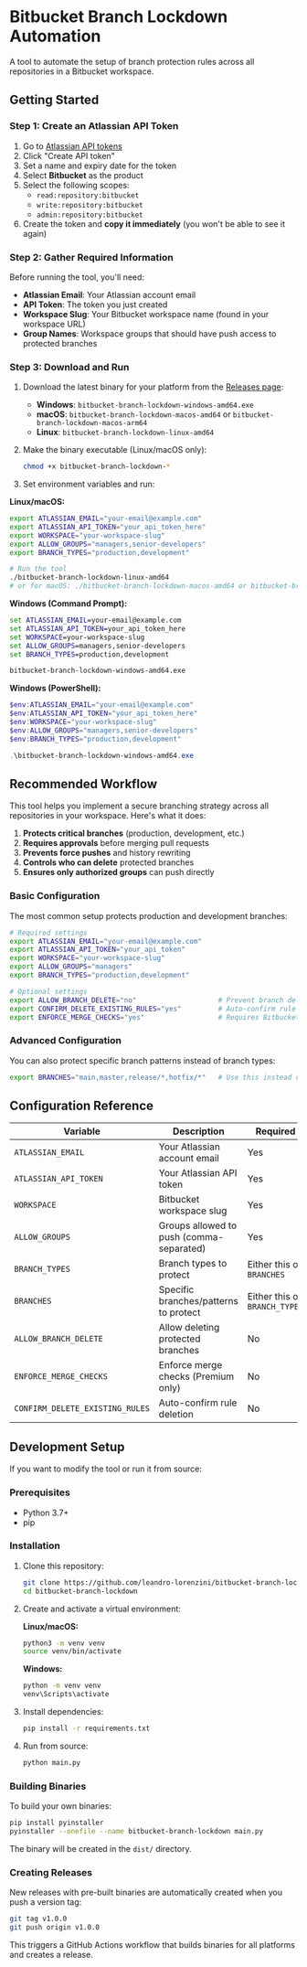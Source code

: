 # Bitbucket Branch Lockdown Automation

A tool to automate the setup of branch protection rules across all repositories in a Bitbucket workspace.

## Getting Started

### Step 1: Create an Atlassian API Token

1. Go to [Atlassian API tokens](https://id.atlassian.com/manage-profile/security/api-tokens)
2. Click "Create API token"
3. Set a name and expiry date for the token
4. Select **Bitbucket** as the product
5. Select the following scopes:
   - `read:repository:bitbucket`
   - `write:repository:bitbucket`
   - `admin:repository:bitbucket`
6. Create the token and **copy it immediately** (you won't be able to see it again)

### Step 2: Gather Required Information

Before running the tool, you'll need:

- **Atlassian Email**: Your Atlassian account email
- **API Token**: The token you just created
- **Workspace Slug**: Your Bitbucket workspace name (found in your workspace URL)
- **Group Names**: Workspace groups that should have push access to protected branches

### Step 3: Download and Run

1. Download the latest binary for your platform from the [Releases page](../../releases/latest):
   - **Windows**: `bitbucket-branch-lockdown-windows-amd64.exe`
   - **macOS**: `bitbucket-branch-lockdown-macos-amd64` or `bitbucket-branch-lockdown-macos-arm64`
   - **Linux**: `bitbucket-branch-lockdown-linux-amd64`

2. Make the binary executable (Linux/macOS only):

   ```bash
   chmod +x bitbucket-branch-lockdown-*
   ```

3. Set environment variables and run:

**Linux/macOS:**

```bash
export ATLASSIAN_EMAIL="your-email@example.com"
export ATLASSIAN_API_TOKEN="your_api_token_here"
export WORKSPACE="your-workspace-slug"
export ALLOW_GROUPS="managers,senior-developers"
export BRANCH_TYPES="production,development"

# Run the tool
./bitbucket-branch-lockdown-linux-amd64
# or for macOS: ./bitbucket-branch-lockdown-macos-amd64 or bitbucket-branch-lockdown-macos-arm64
```

**Windows (Command Prompt):**
```cmd
set ATLASSIAN_EMAIL=your-email@example.com
set ATLASSIAN_API_TOKEN=your_api_token_here
set WORKSPACE=your-workspace-slug
set ALLOW_GROUPS=managers,senior-developers
set BRANCH_TYPES=production,development

bitbucket-branch-lockdown-windows-amd64.exe
```

**Windows (PowerShell):**
```powershell
$env:ATLASSIAN_EMAIL="your-email@example.com"
$env:ATLASSIAN_API_TOKEN="your_api_token_here"
$env:WORKSPACE="your-workspace-slug"
$env:ALLOW_GROUPS="managers,senior-developers"
$env:BRANCH_TYPES="production,development"

.\bitbucket-branch-lockdown-windows-amd64.exe
```

## Recommended Workflow

This tool helps you implement a secure branching strategy across all repositories in your workspace. Here's what it does:

1. **Protects critical branches** (production, development, etc.)
2. **Requires approvals** before merging pull requests
3. **Prevents force pushes** and history rewriting
4. **Controls who can delete** protected branches
5. **Ensures only authorized groups** can push directly

### Basic Configuration

The most common setup protects production and development branches:

```bash
# Required settings
export ATLASSIAN_EMAIL="your-email@example.com"
export ATLASSIAN_API_TOKEN="your_api_token"
export WORKSPACE="your-workspace-slug"
export ALLOW_GROUPS="managers"
export BRANCH_TYPES="production,development"

# Optional settings
export ALLOW_BRANCH_DELETE="no"                    # Prevent branch deletion
export CONFIRM_DELETE_EXISTING_RULES="yes"         # Auto-confirm rule cleanup
export ENFORCE_MERGE_CHECKS="yes"                  # Requires Bitbucket Premium
```

### Advanced Configuration

You can also protect specific branch patterns instead of branch types:

```bash
export BRANCHES="main,master,release/*,hotfix/*"   # Use this instead of BRANCH_TYPES
```

## Configuration Reference

| Variable | Description | Required | Example |
|----------|-------------|----------|---------|
| `ATLASSIAN_EMAIL` | Your Atlassian account email | Yes | `user@company.com` |
| `ATLASSIAN_API_TOKEN` | Your Atlassian API token | Yes | `ATB...xyz` |
| `WORKSPACE` | Bitbucket workspace slug | Yes | `my-company` |
| `ALLOW_GROUPS` | Groups allowed to push (comma-separated) | Yes | `managers,leads` |
| `BRANCH_TYPES` | Branch types to protect | Either this or `BRANCHES` | `production,development` |
| `BRANCHES` | Specific branches/patterns to protect | Either this or `BRANCH_TYPES` | `main,release/*` |
| `ALLOW_BRANCH_DELETE` | Allow deleting protected branches | No | `yes` or `no` (default: `no`) |
| `ENFORCE_MERGE_CHECKS` | Enforce merge checks (Premium only) | No | `yes` or `no` (default: `no`) |
| `CONFIRM_DELETE_EXISTING_RULES` | Auto-confirm rule deletion | No | `yes`, `no`, or unset for prompt |

## Development Setup

If you want to modify the tool or run it from source:

### Prerequisites

- Python 3.7+
- pip

### Installation

1. Clone this repository:
   ```bash
   git clone https://github.com/leandro-lorenzini/bitbucket-branch-lockdown.git
   cd bitbucket-branch-lockdown
   ```

2. Create and activate a virtual environment:

   **Linux/macOS:**
   ```bash
   python3 -m venv venv
   source venv/bin/activate
   ```

   **Windows:**
   ```cmd
   python -m venv venv
   venv\Scripts\activate
   ```

3. Install dependencies:
   ```bash
   pip install -r requirements.txt
   ```

4. Run from source:
   ```bash
   python main.py
   ```

### Building Binaries

To build your own binaries:

```bash
pip install pyinstaller
pyinstaller --onefile --name bitbucket-branch-lockdown main.py
```

The binary will be created in the `dist/` directory.

### Creating Releases

New releases with pre-built binaries are automatically created when you push a version tag:

```bash
git tag v1.0.0
git push origin v1.0.0
```

This triggers a GitHub Actions workflow that builds binaries for all platforms and creates a release.
